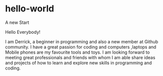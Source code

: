 # hello-world
A new Start

Hello Everybody!

I am Derrick, a beginner in programming and also a new member at Github community. I have a great passion for coding and computers ,laptops and Mobile phones are my favourite tools and toys. I am looking forward to meeting great professionals and friends with whom I am able share ideas and projects of how to learn and explore new skills in programming and coding.
